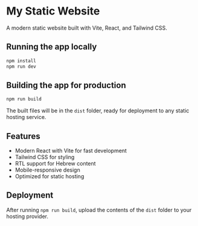 # My Static Website

A modern static website built with Vite, React, and Tailwind CSS.

## Running the app locally

```bash
npm install
npm run dev
```

## Building the app for production

```bash
npm run build
```

The built files will be in the `dist` folder, ready for deployment to any static hosting service.

## Features

- Modern React with Vite for fast development
- Tailwind CSS for styling
- RTL support for Hebrew content
- Mobile-responsive design
- Optimized for static hosting

## Deployment

After running `npm run build`, upload the contents of the `dist` folder to your hosting provider.